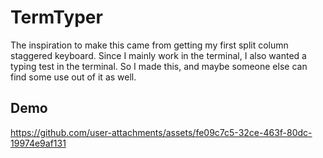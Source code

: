 
# TermTyper

The inspiration to make this came from getting my first split column staggered keyboard.
Since I mainly work in the terminal, I also wanted a typing test in the terminal.
So I made this, and maybe someone else can find some use out of it as well.

## Demo

https://github.com/user-attachments/assets/fe09c7c5-32ce-463f-80dc-19974e9af131

